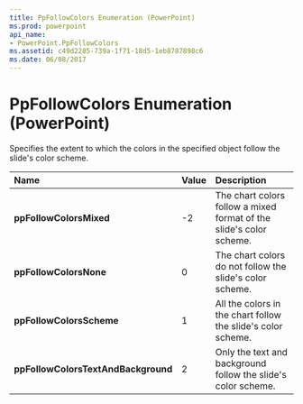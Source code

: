```yaml
---
title: PpFollowColors Enumeration (PowerPoint)
ms.prod: powerpoint
api_name:
- PowerPoint.PpFollowColors
ms.assetid: c49d2285-739a-1f71-18d5-1eb8787898c6
ms.date: 06/08/2017
---
```



# PpFollowColors Enumeration (PowerPoint)

Specifies the extent to which the colors in the specified object follow the slide's color scheme.



|**Name**|**Value**|**Description**|
|:-----|:-----|:-----|
|**ppFollowColorsMixed**|-2|The chart colors follow a mixed format of the slide's color scheme.|
|**ppFollowColorsNone**|0|The chart colors do not follow the slide's color scheme.|
|**ppFollowColorsScheme**|1|All the colors in the chart follow the slide's color scheme.|
|**ppFollowColorsTextAndBackground**|2|Only the text and background follow the slide's color scheme.|

